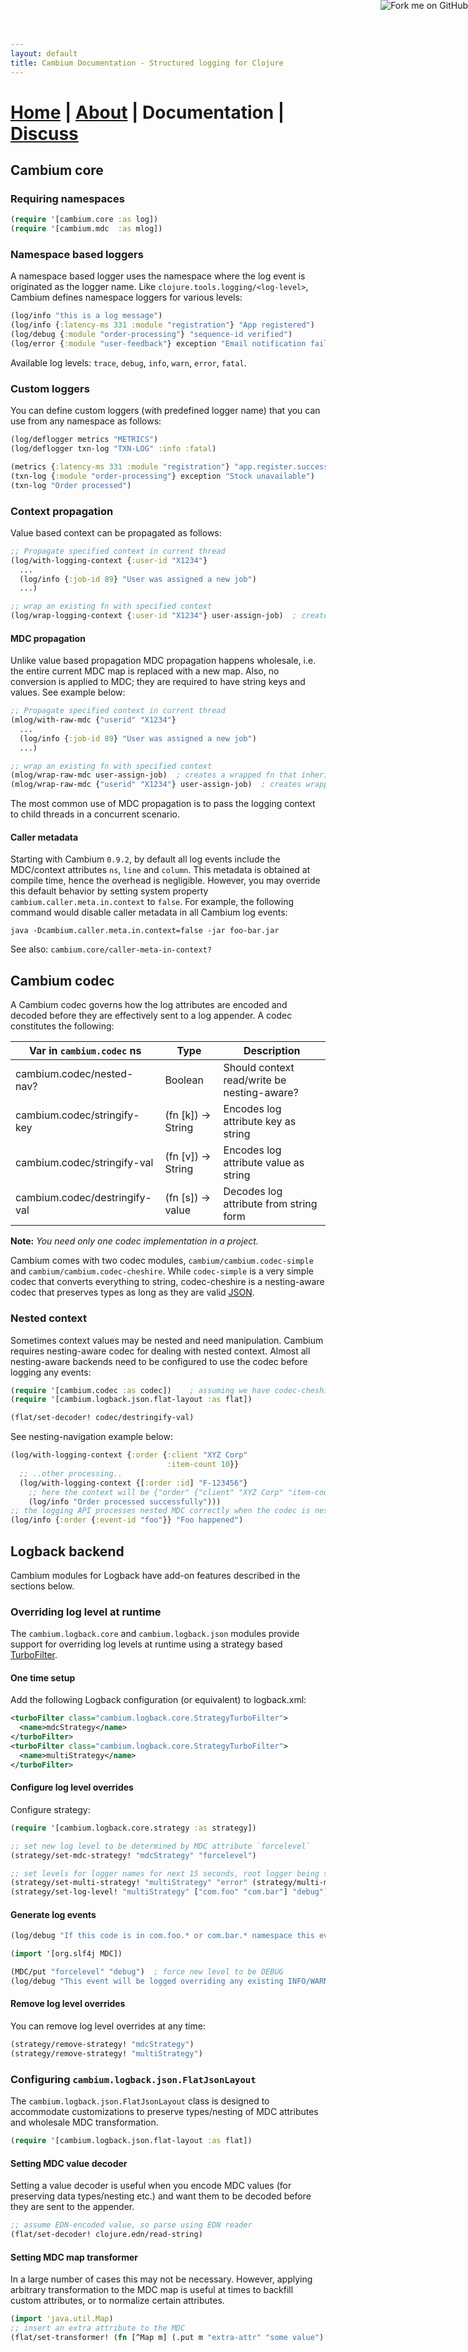 ```yaml
---
layout: default
title: Cambium Documentation - Structured logging for Clojure
---
```

# [Home](/) | [About](/about.html) | Documentation | [Discuss](/discuss.html)

## Cambium core

### Requiring namespaces

```clojure
(require '[cambium.core :as log])
(require '[cambium.mdc  :as mlog])
```

### Namespace based loggers

A namespace based logger uses the namespace where the log event is originated as the logger name. Like
`clojure.tools.logging/<log-level>`, Cambium defines namespace loggers for various levels:

```clojure
(log/info "this is a log message")                                          ; simple message logging
(log/info {:latency-ms 331 :module "registration"} "App registered")        ; context and message
(log/debug {:module "order-processing"} "sequence-id verified")
(log/error {:module "user-feedback"} exception "Email notification failed") ; context, exception, msg
```

Available log levels: `trace`, `debug`, `info`, `warn`, `error`, `fatal`.

### Custom loggers

You can define custom loggers (with predefined logger name) that you can use from any namespace as follows:

```clojure
(log/deflogger metrics "METRICS")
(log/deflogger txn-log "TXN-LOG" :info :fatal)

(metrics {:latency-ms 331 :module "registration"} "app.register.success") ; context and message
(txn-log {:module "order-processing"} exception "Stock unavailable")      ; context, exception, msg
(txn-log "Order processed")                                               ; simple message logging
```

### Context propagation

Value based context can be propagated as follows:

```clojure
;; Propagate specified context in current thread
(log/with-logging-context {:user-id "X1234"}
  ...
  (log/info {:job-id 89} "User was assigned a new job")
  ...)

;; wrap an existing fn with specified context
(log/wrap-logging-context {:user-id "X1234"} user-assign-job)  ; creates a wrapped fn
```

#### MDC propagation

Unlike value based propagation MDC propagation happens wholesale, i.e. the entire current MDC map is replaced with a
new map. Also, no conversion is applied to MDC; they are required to have string keys and values. See example below:

```clojure
;; Propagate specified context in current thread
(mlog/with-raw-mdc {"userid" "X1234"}
  ...
  (log/info {:job-id 89} "User was assigned a new job")
  ...)

;; wrap an existing fn with specified context
(mlog/wrap-raw-mdc user-assign-job)  ; creates a wrapped fn that inherits current context
(mlog/wrap-raw-mdc {"userid" "X1234"} user-assign-job)  ; creates wrapped fn
```

The most common use of MDC propagation is to pass the logging context to child threads in a concurrent scenario.

#### Caller metadata

Starting with Cambium `0.9.2`, by default all log events include the MDC/context attributes `ns`, `line` and `column`.
This metadata is obtained at compile time, hence the overhead is negligible. However, you may override this default
behavior by setting system property `cambium.caller.meta.in.context` to `false`. For example, the following command
would disable caller metadata in all Cambium log events:

```
java -Dcambium.caller.meta.in.context=false -jar foo-bar.jar
```

See also: `cambium.core/caller-meta-in-context?`


## Cambium codec

A Cambium codec governs how the log attributes are encoded and decoded before they are effectively sent to a log
appender. A codec constitutes the following:

| Var in `cambium.codec` ns     | Type               | Description                                 |
|-------------------------------|--------------------|---------------------------------------------|
| cambium.codec/nested-nav?     | Boolean            | Should context read/write be nesting-aware? |
| cambium.codec/stringify-key   | (fn [k]) -> String | Encodes log attribute key as string         |
| cambium.codec/stringify-val   | (fn [v]) -> String | Encodes log attribute value as string       |
| cambium.codec/destringify-val | (fn [s]) -> value  | Decodes log attribute from string form      |

**Note:** _You need only one codec implementation in a project._

Cambium comes with two codec modules, `cambium/cambium.codec-simple` and `cambium/cambium.codec-cheshire`. While
`codec-simple` is a very simple codec that converts everything to string, codec-cheshire is a nesting-aware codec
that preserves types as long as they are valid [JSON](https://en.wikipedia.org/wiki/JSON).

### Nested context

Sometimes context values may be nested and need manipulation. Cambium requires nesting-aware codec for dealing with
nested context. Almost all nesting-aware backends need to be configured to use the codec before logging any events:

```clojure
(require '[cambium.codec :as codec])    ; assuming we have codec-cheshire
(require '[cambium.logback.json.flat-layout :as flat])

(flat/set-decoder! codec/destringify-val)
```

See nesting-navigation example below:

```clojure
(log/with-logging-context {:order {:client "XYZ Corp"
                                   :item-count 10}}
  ;; ..other processing..
  (log/with-logging-context {[:order :id] "F-123456"}
    ;; here the context will be {"order" {"client" "XYZ Corp" "item-count" 10 "id" "F-123456"}}
    (log/info "Order processed successfully")))
;; the logging API processes nested MDC correctly when the codec is nesting-capable
(log/info {:order {:event-id "foo"}} "Foo happened")
```

## Logback backend

Cambium modules for Logback have add-on features described in the sections below.

### Overriding log level at runtime

The `cambium.logback.core` and `cambium.logback.json` modules provide support for overriding log levels at runtime
using a strategy based [TurboFilter](https://logback.qos.ch/manual/filters.html#TurboFilter).

#### One time setup

Add the following Logback configuration (or equivalent) to logback.xml:

```xml
<turboFilter class="cambium.logback.core.StrategyTurboFilter">
  <name>mdcStrategy</name>
</turboFilter>
<turboFilter class="cambium.logback.core.StrategyTurboFilter">
  <name>multiStrategy</name>
</turboFilter>
```

#### Configure log level overrides

Configure strategy:

```clojure
(require '[cambium.logback.core.strategy :as strategy])

;; set new log level to be determined by MDC attribute `forcelevel`
(strategy/set-mdc-strategy! "mdcStrategy" "forcelevel")

;; set levels for logger names for next 15 seconds, root logger being set to ERROR
(strategy/set-multi-strategy! "multiStrategy" "error" (strategy/multi-millis-validator 15000))
(strategy/set-log-level! "multiStrategy" ["com.foo" "com.bar"] "debug")
```

#### Generate log events

```clojure
(log/debug "If this code is in com.foo.* or com.bar.* namespace this event will be logged.")

(import '[org.slf4j MDC])

(MDC/put "forcelevel" "debug")  ; force new level to be DEBUG
(log/debug "This event will be logged overriding any existing INFO/WARN/ERROR level")
```

#### Remove log level overrides

You can remove log level overrides at any time:

```clojure
(strategy/remove-strategy! "mdcStrategy")
(strategy/remove-strategy! "multiStrategy")
```

### Configuring `cambium.logback.json.FlatJsonLayout`

The `cambium.logback.json.FlatJsonLayout` class is designed to accommodate customizations to preserve types/nesting
of MDC attributes and wholesale MDC transformation.

```clojure
(require '[cambium.logback.json.flat-layout :as flat])
```

#### Setting MDC value decoder

Setting a value decoder is useful when you encode MDC values (for preserving data types/nesting etc.) and want them
to be decoded before they are sent to the appender.

```clojure
;; assume EDN-encoded value, so parse using EDN reader
(flat/set-decoder! clojure.edn/read-string)
```

#### Setting MDC map transformer

In a large number of cases this may not be necessary. However, applying arbitrary transformation to the MDC map is
useful at times to backfill custom attributes, or to normalize certain attributes.

```clojure
(import 'java.util.Map)
;; insert an extra attribute to the MDC
(flat/set-transformer! (fn [^Map m] (.put m "extra-attr" "some value") m))
```


<a href='https://github.com/cambium-clojure'><img style='position: absolute; top: 0; right: 0; border: 0;' src='https://camo.githubusercontent.com/652c5b9acfaddf3a9c326fa6bde407b87f7be0f4/68747470733a2f2f73332e616d617a6f6e6177732e636f6d2f6769746875622f726962626f6e732f666f726b6d655f72696768745f6f72616e67655f6666373630302e706e67' alt='Fork me on GitHub' data-canonical-src='https://s3.amazonaws.com/github/ribbons/forkme_right_orange_ff7600.png'></a>
